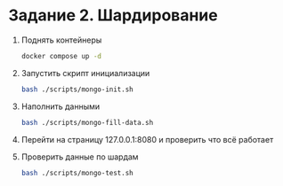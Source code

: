 # Задание 2. Шардирование

1. Поднять контейнеры
    ```bash
    docker compose up -d
    ```

2. Запустить скрипт инициализации
    ```bash
    bash ./scripts/mongo-init.sh 
    ```

3. Наполнить данными
    ```bash
    bash ./scripts/mongo-fill-data.sh
    ```

4. Перейти на страницу 127.0.0.1:8080 и проверить что всё работает

5. Проверить данные по шардам
    ```bash
    bash ./scripts/mongo-test.sh
    ```